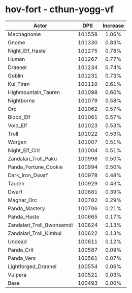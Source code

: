 # hov-fort - cthun-yogg-vf
| Actor | DPS | Increase |
|---|:---:|:---:|
|Mechagnome|101558|1.06%|
|Gnome|101330|0.83%|
|Night_Elf_Haste|101275|0.78%|
|Human|101267|0.77%|
|Draenei|101234|0.74%|
|Goblin|101231|0.73%|
|Kul_Tiran|101110|0.61%|
|Highmountain_Tauren|101098|0.60%|
|Nightborne|101079|0.58%|
|Orc|101062|0.57%|
|Blood_Elf|101061|0.57%|
|Void_Elf|101023|0.53%|
|Troll|101022|0.53%|
|Worgen|101007|0.51%|
|Night_Elf_Crit|101004|0.51%|
|Zandalari_Troll_Paku|100998|0.50%|
|Panda_Fortune_Cookie|100994|0.50%|
|Dark_Iron_Dwarf|100978|0.48%|
|Tauren|100929|0.43%|
|Dwarf|100881|0.39%|
|Maghar_Orc|100782|0.29%|
|Panda_Mastery|100706|0.21%|
|Panda_Haste|100665|0.17%|
|Zandalari_Troll_Bwonsamdi|100624|0.13%|
|Zandalari_Troll_Kimbul|100622|0.13%|
|Undead|100611|0.12%|
|Panda_Crit|100587|0.09%|
|Panda_Vers|100561|0.07%|
|Lightforged_Draenei|100554|0.06%|
|Vulpera|100521|0.03%|
|Base|100493|0.00%|
